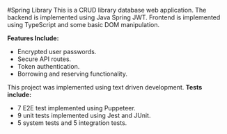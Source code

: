 #Spring Library
This is a CRUD library database web application. The backend is implemented using Java Spring JWT. Frontend is implemented using TypeScript and some basic DOM manipulation.

**Features Include:** 
- Encrypted user passwords.
- Secure API routes.
- Token authentication.
- Borrowing and reserving functionality.

This project was implemented using text driven development. 
**Tests include:**
- 7 E2E test implemented using Puppeteer.
- 9 unit tests implemented using Jest and JUnit.
- 5 system tests and 5 integration tests.